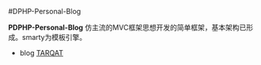 #DPHP-Personal-Blog

**PDPHP-Personal-Blog**
仿主流的MVC框架思想开发的简单框架，基本架构已形成。smarty为模板引擎。


* blog <a href="http://www.tarqat.com" target="_blank">TARQAT</a>

